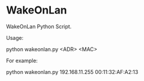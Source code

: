 # WakeOnLan

WakeOnLan Python Script.

Usage:

python wakeonlan.py \<ADR> \<MAC>

For example:

python wakeonlan.py 192.168.11.255 00:11:32:AF:A2:13
